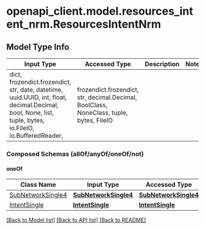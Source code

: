 # openapi_client.model.resources_intent_nrm.ResourcesIntentNrm

## Model Type Info
Input Type | Accessed Type | Description | Notes
------------ | ------------- | ------------- | -------------
dict, frozendict.frozendict, str, date, datetime, uuid.UUID, int, float, decimal.Decimal, bool, None, list, tuple, bytes, io.FileIO, io.BufferedReader,  | frozendict.frozendict, str, decimal.Decimal, BoolClass, NoneClass, tuple, bytes, FileIO |  | 

### Composed Schemas (allOf/anyOf/oneOf/not)
#### oneOf
Class Name | Input Type | Accessed Type | Description | Notes
------------- | ------------- | ------------- | ------------- | -------------
[SubNetworkSingle4](SubNetworkSingle4.md) | [**SubNetworkSingle4**](SubNetworkSingle4.md) | [**SubNetworkSingle4**](SubNetworkSingle4.md) |  | 
[IntentSingle](IntentSingle.md) | [**IntentSingle**](IntentSingle.md) | [**IntentSingle**](IntentSingle.md) |  | 

[[Back to Model list]](../../README.md#documentation-for-models) [[Back to API list]](../../README.md#documentation-for-api-endpoints) [[Back to README]](../../README.md)

